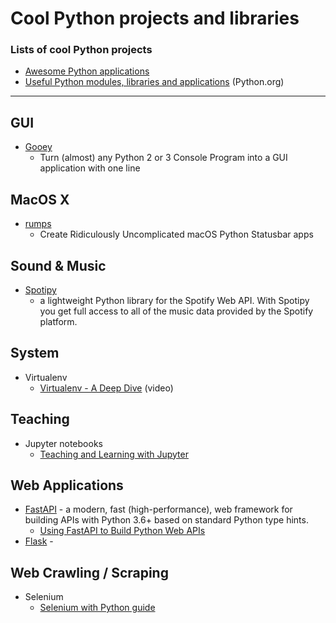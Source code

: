 # Cool Python projects and libraries

### Lists of cool Python projects

* [Awesome Python applications](https://github.com/mahmoud/awesome-python-applications)
* [Useful Python modules, libraries and applications](https://wiki.python.org/moin/UsefulModules) (Python.org)

---

## GUI

* [Gooey](https://github.com/chriskiehl/Gooey)
  * Turn (almost) any Python 2 or 3 Console Program into a GUI application with one line

## MacOS X

* [rumps](https://github.com/jaredks/rumps)
  * Create Ridiculously Uncomplicated macOS Python Statusbar apps

## Sound & Music

* [Spotipy](https://spotipy.readthedocs.io/)
  * a lightweight Python library for the Spotify Web API. With Spotipy you get full access to all of the music data provided by the Spotify platform.

## System

* Virtualenv
  * [Virtualenv - A Deep Dive](https://www.youtube.com/watch?v=O9_MJHDkej8) (video)

## Teaching

* Jupyter notebooks
  * [Teaching and Learning with Jupyter](https://jupyter4edu.github.io/jupyter-edu-book/)

## Web Applications

* [FastAPI](https://fastapi.tiangolo.com/) - a modern, fast (high-performance), web framework for building APIs with Python 3.6+ based on standard Python type hints.
  * [Using FastAPI to Build Python Web APIs](https://realpython.com/fastapi-python-web-apis/)
* [Flask](https://flask.palletsprojects.com/) - 

## Web Crawling / Scraping

* Selenium
  * [Selenium with Python guide](https://selenium-python.readthedocs.io/index.html) 

